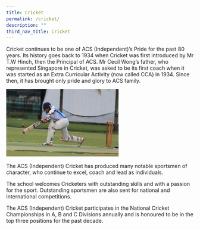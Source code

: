 ```yaml
---
title: Cricket
permalink: /cricket/
description: ""
third_nav_title: Cricket
---
```

Cricket continues to be one of ACS (Independent)’s Pride for the past 80 years. Its history goes back to 1934 when Cricket was first introduced by Mr T.W Hinch, then the Principal of ACS. Mr Cecil Wong’s father, who represented Singapore in Cricket, was asked to be its first coach when it was started as an Extra Curricular Activity (now called CCA) in 1934. Since then, it has brought only pride and glory to ACS family.

<img src="/images/IMG_67142-300x179-300x179.jpg" 
     style="width:60%">
		 
The ACS (Independent) Cricket has produced many notable sportsmen of character, who continue to excel, coach and lead as individuals.

The school welcomes Cricketers with outstanding skills and with a passion for the sport. Outstanding sportsmen are also sent for national and international competitions.

The ACS (Independent) Cricket participates in the National Cricket Championships in A, B and C Divisions annually and is honoured to be in the top three positions for the past decade.

